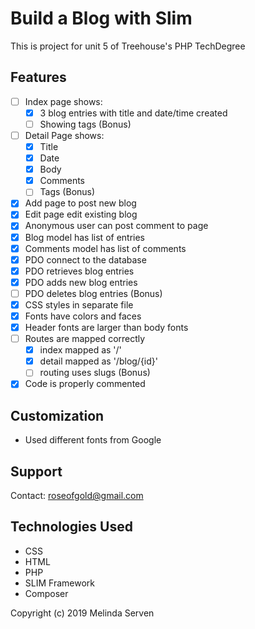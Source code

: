 # Build a Blog with Slim
This is project for unit 5 of Treehouse's PHP TechDegree

## Features
- [ ] Index page shows:
    - [x] 3 blog entries with title and date/time created
    - [ ] Showing tags (Bonus)
- [ ] Detail Page shows:
    - [x] Title
    - [x] Date
    - [x] Body
    - [x] Comments
    - [ ] Tags (Bonus)
- [x] Add page to post new blog 
- [x] Edit page edit existing blog
- [x] Anonymous user can post comment to page
- [x] Blog model has list of entries
- [x] Comments model has list of comments
- [x] PDO connect to the database
- [x] PDO retrieves blog entries
- [x] PDO adds new blog entries
- [ ] PDO deletes blog entries (Bonus)
- [x] CSS styles in separate file
- [x] Fonts have colors and faces
- [x] Header fonts are larger than body fonts
- [ ] Routes are mapped correctly
    - [x] index mapped as '/'
    - [x] detail mapped as '/blog/{id}'
    - [ ] routing uses slugs (Bonus)
- [x] Code is properly commented

## Customization
* Used different fonts from Google

## Support
Contact: roseofgold@gmail.com

## Technologies Used
* CSS
* HTML
* PHP
* SLIM Framework
* Composer

Copyright (c) 2019 Melinda Serven